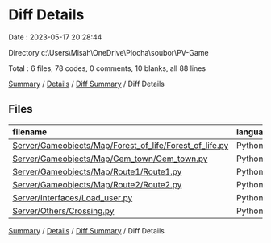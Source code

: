# Diff Details

Date : 2023-05-17 20:28:44

Directory c:\\Users\\Misah\\OneDrive\\Plocha\\soubor\\PV-Game

Total : 6 files,  78 codes, 0 comments, 10 blanks, all 88 lines

[Summary](results.md) / [Details](details.md) / [Diff Summary](diff.md) / Diff Details

## Files
| filename | language | code | comment | blank | total |
| :--- | :--- | ---: | ---: | ---: | ---: |
| [Server/Gameobjects/Map/Forest_of_life/Forest_of_life.py](/Server/Gameobjects/Map/Forest_of_life/Forest_of_life.py) | Python | 22 | 0 | 3 | 25 |
| [Server/Gameobjects/Map/Gem_town/Gem_town.py](/Server/Gameobjects/Map/Gem_town/Gem_town.py) | Python | 19 | 0 | 2 | 21 |
| [Server/Gameobjects/Map/Route1/Route1.py](/Server/Gameobjects/Map/Route1/Route1.py) | Python | -1 | 0 | 0 | -1 |
| [Server/Gameobjects/Map/Route2/Route2.py](/Server/Gameobjects/Map/Route2/Route2.py) | Python | 20 | 0 | 2 | 22 |
| [Server/Interfaces/Load_user.py](/Server/Interfaces/Load_user.py) | Python | 9 | 0 | 0 | 9 |
| [Server/Others/Crossing.py](/Server/Others/Crossing.py) | Python | 9 | 0 | 3 | 12 |

[Summary](results.md) / [Details](details.md) / [Diff Summary](diff.md) / Diff Details